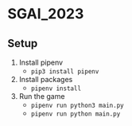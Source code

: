 # SGAI_2023

## Setup
1. Install pipenv
   - `pip3 install pipenv`
2. Install packages
   - `pipenv install`
3. Run the game
   - `pipenv run python3 main.py`
   - `pipenv run python main.py`